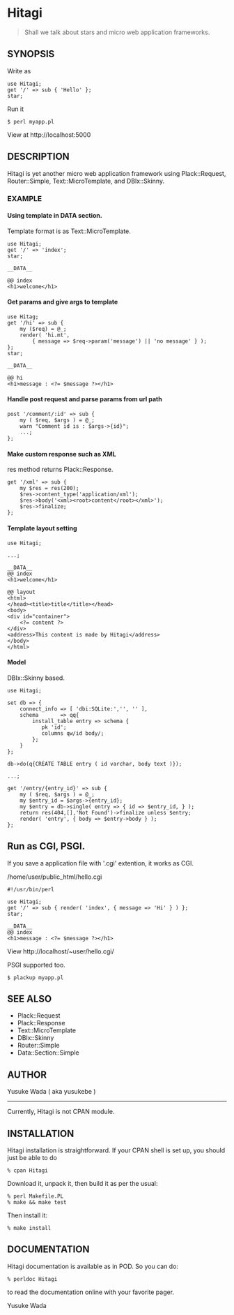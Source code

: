# Hitagi

> Shall we talk about stars and micro web application frameworks.

## SYNOPSIS

Write as

    use Hitagi;
    get '/' => sub { 'Hello' };
    star;

Run it

    $ perl myapp.pl

View at http://localhost:5000

## DESCRIPTION

Hitagi is yet another micro web application framework
using Plack::Request, Router::Simple, Text::MicroTemplate, and DBIx::Skinny.

### EXAMPLE

#### Using template in DATA section.

Template format is as Text::MicroTemplate.

    use Hitagi;
    get '/' => 'index';
    star;

    __DATA__

    @@ index
    <h1>welcome</h1>

#### Get params and give args to template

    use Hitag;
    get '/hi' => sub {
        my ($req) = @_;
        render( 'hi.mt',
            { message => $req->param('message') || 'no message' } );
    };
    star;

    __DATA__

    @@ hi
    <h1>message : <?= $message ?></h1>

#### Handle post request and parse params from url path

    post '/comment/:id' => sub {
        my ( $req, $args ) = @_;
        warn "Comment id is : $args->{id}";
        ...;
    };

#### Make custom response such as XML

res method returns Plack::Response.

    get '/xml' => sub {
        my $res = res(200);
        $res->content_type('application/xml');
        $res->body('<xml><root>content</root></xml>');
        $res->finalize;
    };

#### Template layout setting

    use Hitagi;

    ...;

    __DATA__
    @@ index
    <h1>welcome</h1>

    @@ layout
    <html>
    </head><title>title</title></head>
    <body>
    <div id="container">
        <?= content ?>
    </div>
    <address>This content is made by Hitagi</address>
    </body>
    </html>

#### Model

DBIx::Skinny based.

    use Hitagi;

    set db => {
        connect_info => [ 'dbi:SQLite:','', '' ],
        schema       => qq{
            install_table entry => schema {
               pk 'id';
               columns qw/id body/;
            };
        }
    };

    db->do(q{CREATE TABLE entry ( id varchar, body text )});

    ...;

    get '/entry/{entry_id}' => sub {
        my ( $req, $args ) = @_;
        my $entry_id = $args->{entry_id};
        my $entry = db->single( entry => { id => $entry_id, } );
        return res(404,[],'Not Found')->finalize unless $entry;
        render( 'entry', { body => $entry->body } );
    };

## Run as CGI, PSGI.

If you save a application file with '.cgi' extention, it works as CGI.

/home/user/public_html/hello.cgi

    #!/usr/bin/perl

    use Hitagi;
    get '/' => sub { render( 'index', { message => 'Hi' } ) };
    star;

    __DATA__
    @@ index
    <h1>message : <?= $message ?></h1>

View http://localhost/~user/hello.cgi/

PSGI supported too.

    $ plackup myapp.pl

## SEE ALSO

- Plack::Request
- Plack::Response
- Text::MicroTemplate
- DBIx::Skinny
- Router::Simple
- Data::Section::Simple

## AUTHOR

Yusuke Wada ( aka yusukebe )

****

Currently, Hitagi is not CPAN module.

## INSTALLATION

Hitagi installation is straightforward. If your CPAN shell is set up,
you should just be able to do

    % cpan Hitagi

Download it, unpack it, then build it as per the usual:

    % perl Makefile.PL
    % make && make test

Then install it:

    % make install

## DOCUMENTATION

Hitagi documentation is available as in POD. So you can do:

    % perldoc Hitagi

to read the documentation online with your favorite pager.

Yusuke Wada
